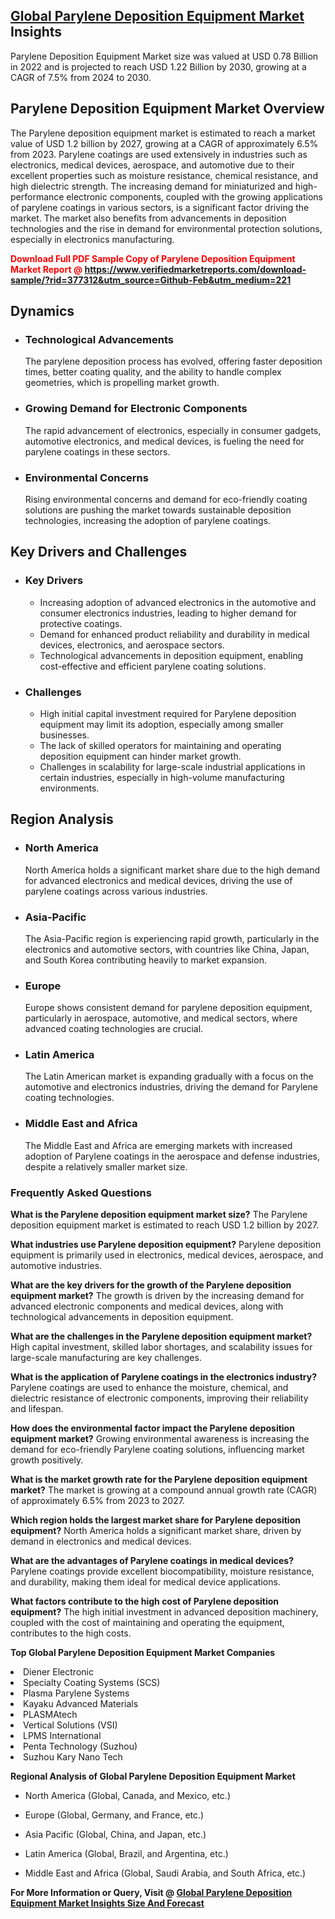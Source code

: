<h2><a href="https://www.verifiedmarketreports.com/download-sample/?rid=377312&amp;utm_source=Github&amp;utm_medium=221" target="_blank">Global Parylene Deposition Equipment Market</a> Insights</h2><p>Parylene Deposition Equipment Market size was valued at USD 0.78 Billion in 2022 and is projected to reach USD 1.22 Billion by 2030, growing at a CAGR of 7.5% from 2024 to 2030.</p><p><h2>Parylene Deposition Equipment Market Overview</h2> <p>The Parylene deposition equipment market is estimated to reach a market value of USD 1.2 billion by 2027, growing at a CAGR of approximately 6.5% from 2023. Parylene coatings are used extensively in industries such as electronics, medical devices, aerospace, and automotive due to their excellent properties such as moisture resistance, chemical resistance, and high dielectric strength. The increasing demand for miniaturized and high-performance electronic components, coupled with the growing applications of parylene coatings in various sectors, is a significant factor driving the market. The market also benefits from advancements in deposition technologies and the rise in demand for environmental protection solutions, especially in electronics manufacturing.</p> <p><strong><p><span class=""><span style="color: #ff0000;"><strong>Download Full PDF Sample Copy of Parylene Deposition Equipment Market Report</strong> @ </span><a href="https://www.verifiedmarketreports.com/download-sample/?rid=377312&amp;utm_source=Github-Feb&amp;utm_medium=221" target="_blank">https://www.verifiedmarketreports.com/download-sample/?rid=377312&amp;utm_source=Github-Feb&amp;utm_medium=221</a></span></p></strong></p> <h2>Dynamics</h2> <ul> <li><h3>Technological Advancements</h3> The parylene deposition process has evolved, offering faster deposition times, better coating quality, and the ability to handle complex geometries, which is propelling market growth.</li> <li><h3>Growing Demand for Electronic Components</h3> The rapid advancement of electronics, especially in consumer gadgets, automotive electronics, and medical devices, is fueling the need for parylene coatings in these sectors.</li> <li><h3>Environmental Concerns</h3> Rising environmental concerns and demand for eco-friendly coating solutions are pushing the market towards sustainable deposition technologies, increasing the adoption of parylene coatings.</li> </ul> <h2>Key Drivers and Challenges</h2> <ul> <li><h3>Key Drivers</h3> <ul> <li>Increasing adoption of advanced electronics in the automotive and consumer electronics industries, leading to higher demand for protective coatings.</li> <li>Demand for enhanced product reliability and durability in medical devices, electronics, and aerospace sectors.</li> <li>Technological advancements in deposition equipment, enabling cost-effective and efficient parylene coating solutions.</li> </ul> </li> <li><h3>Challenges</h3> <ul> <li>High initial capital investment required for Parylene deposition equipment may limit its adoption, especially among smaller businesses.</li> <li>The lack of skilled operators for maintaining and operating deposition equipment can hinder market growth.</li> <li>Challenges in scalability for large-scale industrial applications in certain industries, especially in high-volume manufacturing environments.</li> </ul> </li> </ul> <h2>Region Analysis</h2> <ul> <li><h3>North America</h3> North America holds a significant market share due to the high demand for advanced electronics and medical devices, driving the use of parylene coatings across various industries.</li> <li><h3>Asia-Pacific</h3> The Asia-Pacific region is experiencing rapid growth, particularly in the electronics and automotive sectors, with countries like China, Japan, and South Korea contributing heavily to market expansion.</li> <li><h3>Europe</h3> Europe shows consistent demand for parylene deposition equipment, particularly in aerospace, automotive, and medical sectors, where advanced coating technologies are crucial.</li> <li><h3>Latin America</h3> The Latin American market is expanding gradually with a focus on the automotive and electronics industries, driving the demand for Parylene coating technologies.</li> <li><h3>Middle East and Africa</h3> The Middle East and Africa are emerging markets with increased adoption of Parylene coatings in the aerospace and defense industries, despite a relatively smaller market size.</li> </ul> <h3>Frequently Asked Questions</h3> <p><strong>What is the Parylene deposition equipment market size?</strong> The Parylene deposition equipment market is estimated to reach USD 1.2 billion by 2027.</p> <p><strong>What industries use Parylene deposition equipment?</strong> Parylene deposition equipment is primarily used in electronics, medical devices, aerospace, and automotive industries.</p> <p><strong>What are the key drivers for the growth of the Parylene deposition equipment market?</strong> The growth is driven by the increasing demand for advanced electronic components and medical devices, along with technological advancements in deposition equipment.</p> <p><strong>What are the challenges in the Parylene deposition equipment market?</strong> High capital investment, skilled labor shortages, and scalability issues for large-scale manufacturing are key challenges.</p> <p><strong>What is the application of Parylene coatings in the electronics industry?</strong> Parylene coatings are used to enhance the moisture, chemical, and dielectric resistance of electronic components, improving their reliability and lifespan.</p> <p><strong>How does the environmental factor impact the Parylene deposition equipment market?</strong> Growing environmental awareness is increasing the demand for eco-friendly Parylene coating solutions, influencing market growth positively.</p> <p><strong>What is the market growth rate for the Parylene deposition equipment market?</strong> The market is growing at a compound annual growth rate (CAGR) of approximately 6.5% from 2023 to 2027.</p> <p><strong>Which region holds the largest market share for Parylene deposition equipment?</strong> North America holds a significant market share, driven by demand in electronics and medical devices.</p> <p><strong>What are the advantages of Parylene coatings in medical devices?</strong> Parylene coatings provide excellent biocompatibility, moisture resistance, and durability, making them ideal for medical device applications.</p> <p><strong>What factors contribute to the high cost of Parylene deposition equipment?</strong> The high initial investment in advanced deposition machinery, coupled with the cost of maintaining and operating the equipment, contributes to the high costs.</p> </p><p><strong>Top Global Parylene Deposition Equipment Market Companies</strong></p><div data-test-id=""><p><li>Diener Electronic</li><li> Specialty Coating Systems (SCS)</li><li> Plasma Parylene Systems</li><li> Kayaku Advanced Materials</li><li> PLASMAtech</li><li> Vertical Solutions (VSI)</li><li> LPMS International</li><li> Penta Technology (Suzhou)</li><li> Suzhou Kary Nano Tech</li></p><div><strong>Regional Analysis of&nbsp;Global Parylene Deposition Equipment Market</strong></div><ul><li dir="ltr"><p dir="ltr">North America&nbsp;(Global, Canada, and Mexico, etc.)</p></li><li dir="ltr"><p dir="ltr">Europe (Global, Germany, and France, etc.)</p></li><li dir="ltr"><p dir="ltr">Asia Pacific&nbsp;(Global, China, and Japan, etc.)</p></li><li dir="ltr"><p dir="ltr">Latin America&nbsp;(Global, Brazil, and Argentina, etc.)</p></li><li dir="ltr">Middle East and Africa&nbsp;(Global, Saudi Arabia, and South Africa, etc.)</li></ul><p><strong>For More Information or Query, Visit @&nbsp;</strong><strong><a href="https://www.verifiedmarketreports.com/product/parylene-deposition-equipment-market/?utm_source=Github&amp;utm_medium=221" target="_blank">Global Parylene Deposition Equipment Market Insights Size And Forecast</a></strong></p></div>
